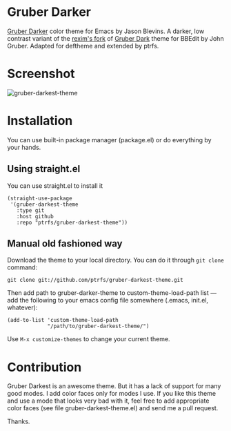 # Gruber Darker #
[Gruber Darker](http://jblevins.org/projects/emacs-color-themes/color-theme-gruber-darker.el.html)
color theme for Emacs by Jason Blevins. A darker, low contrast variant of the [rexim's fork](https://github.com/rexim/gruber-darker-theme) of
[Gruber Dark](http://daringfireball.net/projects/bbcolors/schemes/)
theme for BBEdit by John Gruber. Adapted for deftheme and extended by
ptrfs.

# Screenshot #
![gruber-darkest-theme](https://i.imgur.com/bMKld3e.png)

# Installation #

You can use built-in package manager (package.el) or do everything by
your hands.

## Using straight.el ##
You can use straight.el to install it

```
(straight-use-package
 '(gruber-darkest-theme
   :type git
   :host github
   :repo "ptrfs/gruber-darkest-theme"))
```

## Manual old fashioned way ##

Download the theme to your local directory. You can do it through `git
clone` command:

```
git clone git://github.com/ptrfs/gruber-darkest-theme.git
```

Then add path to gruber-darker-theme to custom-theme-load-path list —
add the following to your emacs config file somewhere (.emacs,
init.el, whatever):

```
(add-to-list 'custom-theme-load-path
             "/path/to/gruber-darkest-theme/")
```

Use `M-x customize-themes` to change your current theme.

# Contribution #

Gruber Darkest is an awesome theme. But it has a lack of support for
many good modes. I add color faces only for modes I use. If you like
this theme and use a mode that looks very bad with it, feel free to
add appropriate color faces (see file gruber-darkest-theme.el) and send
me a pull request.

Thanks.
